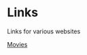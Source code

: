 # Links
Links for various websites

[Movies](https://drive.google.com/drive/folders/1S4H6RUlvKg9Q6FEy_M9a-62sZu3Cq7Me?usp=sharing)

